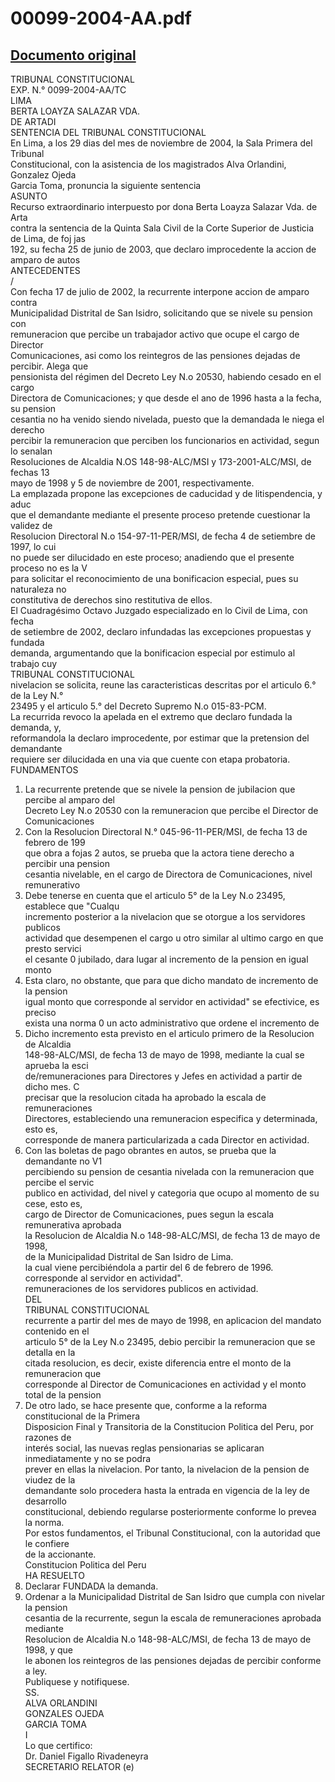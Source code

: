 
00099-2004-AA.pdf
=================
  
[Documento original](https://tc.gob.pe/jurisprudencia/2005/00099-2004-AA.pdf)  
---  
TRIBUNAL CONSTITUCIONAL  
EXP. N.° 0099-2004-AA/TC  
LIMA  
BERTA LOAYZA SALAZAR VDA.  
DE ARTADI  
SENTENCIA DEL TRIBUNAL CONSTITUCIONAL  
En Lima, a los 29 dias del mes de noviembre de 2004, la Sala Primera del Tribunal  
Constitucional, con la asistencia de los magistrados Alva Orlandini, Gonzalez Ojeda  
Garcia Toma, pronuncia la siguiente sentencia  
ASUNTO  
Recurso extraordinario interpuesto por dona Berta Loayza Salazar Vda. de Arta  
contra la sentencia de la Quinta Sala Civil de la Corte Superior de Justicia de Lima, de foj jas  
192, su fecha 25 de junio de 2003, que declaro improcedente la accion de amparo de autos  
ANTECEDENTES  
/  
Con fecha 17 de julio de 2002, la recurrente interpone accion de amparo contra  
Municipalidad Distrital de San Isidro, solicitando que se nivele su pension con  
remuneracion que percibe un trabajador activo que ocupe el cargo de Director  
Comunicaciones, asi como los reintegros de las pensiones dejadas de percibir. Alega que  
pensionista del régimen del Decreto Ley N.o 20530, habiendo cesado en el cargo  
Directora de Comunicaciones; y que desde el ano de 1996 hasta a la fecha, su pension  
cesantia no ha venido siendo nivelada, puesto que la demandada le niega el derecho  
percibir la remuneracion que perciben los funcionarios en actividad, segun lo senalan  
Resoluciones de Alcaldia N.OS 148-98-ALC/MSI y 173-2001-ALC/MSI, de fechas 13  
mayo de 1998 y 5 de noviembre de 2001, respectivamente.  
La emplazada propone las excepciones de caducidad y de litispendencia, y aduc  
que el demandante mediante el presente proceso pretende cuestionar la validez de  
Resolucion Directoral N.o 154-97-11-PER/MSI, de fecha 4 de setiembre de 1997, lo cui  
no puede ser dilucidado en este proceso; anadiendo que el presente proceso no es la V  
para solicitar el reconocimiento de una bonificacion especial, pues su naturaleza no  
constitutiva de derechos sino restitutiva de ellos.  
El Cuadragésimo Octavo Juzgado especializado en lo Civil de Lima, con fecha  
de setiembre de 2002, declaro infundadas las excepciones propuestas y fundada  
demanda, argumentando que la bonificacion especial por estimulo al trabajo cuy  
TRIBUNAL CONSTITUCIONAL  
nivelacion se solicita, reune las caracteristicas descritas por el articulo 6.° de la Ley N.°  
23495 y el articulo 5.° del Decreto Supremo N.o 015-83-PCM.  
La recurrida revoco la apelada en el extremo que declaro fundada la demanda, y,  
reformandola la declaro improcedente, por estimar que la pretension del demandante  
requiere ser dilucidada en una via que cuente con etapa probatoria.  
FUNDAMENTOS  
1. La recurrente pretende que se nivele la pension de jubilacion que percibe al amparo del  
Decreto Ley N.o 20530 con la remuneracion que percibe el Director de Comunicaciones  
2. Con la Resolucion Directoral N.° 045-96-11-PER/MSI, de fecha 13 de febrero de 199  
que obra a fojas 2 autos, se prueba que la actora tiene derecho a percibir una pension  
cesantia nivelable, en el cargo de Directora de Comunicaciones, nivel remunerativo  
3. Debe tenerse en cuenta que el articulo 5° de la Ley N.o 23495, establece que "Cualqu  
incremento posterior a la nivelacion que se otorgue a los servidores publicos  
actividad que desempenen el cargo u otro similar al ultimo cargo en que presto servici  
el cesante 0 jubilado, dara lugar al incremento de la pension en igual monto  
4. Esta claro, no obstante, que para que dicho mandato de incremento de la pension  
igual monto que corresponde al servidor en actividad" se efectivice, es preciso  
exista una norma 0 un acto administrativo que ordene el incremento de  
5. Dicho incremento esta previsto en el articulo primero de la Resolucion de Alcaldia  
148-98-ALC/MSI, de fecha 13 de mayo de 1998, mediante la cual se aprueba la esci  
de/remuneraciones para Directores y Jefes en actividad a partir de dicho mes. C  
precisar que la resolucion citada ha aprobado la escala de remuneraciones  
Directores, estableciendo una remuneracion especifica y determinada, esto es,  
corresponde de manera particularizada a cada Director en actividad.  
6. Con las boletas de pago obrantes en autos, se prueba que la demandante no V1  
percibiendo su pension de cesantia nivelada con la remuneracion que percibe el servic  
publico en actividad, del nivel y categoria que ocupo al momento de su cese, esto es,  
cargo de Director de Comunicaciones, pues segun la escala remunerativa aprobada  
la Resolucion de Alcaldia N.o 148-98-ALC/MSI, de fecha 13 de mayo de 1998,  
de la Municipalidad Distrital de San Isidro de Lima.  
la cual viene percibiéndola a partir del 6 de febrero de 1996.  
corresponde al servidor en actividad".  
remuneraciones de los servidores publicos en actividad.  
DEL  
TRIBUNAL CONSTITUCIONAL  
recurrente a partir del mes de mayo de 1998, en aplicacion del mandato contenido en el  
articulo 5° de la Ley N.o 23495, debio percibir la remuneracion que se detalla en la  
citada resolucion, es decir, existe diferencia entre el monto de la remuneracion que  
corresponde al Director de Comunicaciones en actividad y el monto total de la pension  
7. De otro lado, se hace presente que, conforme a la reforma constitucional de la Primera  
Disposicion Final y Transitoria de la Constitucion Politica del Peru, por razones de  
interés social, las nuevas reglas pensionarias se aplicaran inmediatamente y no se podra  
prever en ellas la nivelacion. Por tanto, la nivelacion de la pension de viudez de la  
demandante solo procedera hasta la entrada en vigencia de la ley de desarrollo  
constitucional, debiendo regularse posteriormente conforme lo prevea la norma.  
Por estos fundamentos, el Tribunal Constitucional, con la autoridad que le confiere  
de la accionante.  
Constitucion Politica del Peru  
HA RESUELTO  
1. Declarar FUNDADA la demanda.  
2. Ordenar a la Municipalidad Distrital de San Isidro que cumpla con nivelar la pension  
cesantia de la recurrente, segun la escala de remuneraciones aprobada mediante  
Resolucion de Alcaldia N.o 148-98-ALC/MSI, de fecha 13 de mayo de 1998, y que  
le abonen los reintegros de las pensiones dejadas de percibir conforme a ley.  
Publiquese y notifiquese.  
SS.  
ALVA ORLANDINI  
GONZALES OJEDA  
GARCIA TOMA  
I  
Lo que certifico:  
Dr. Daniel Figallo Rivadeneyra  
SECRETARIO RELATOR (e)
